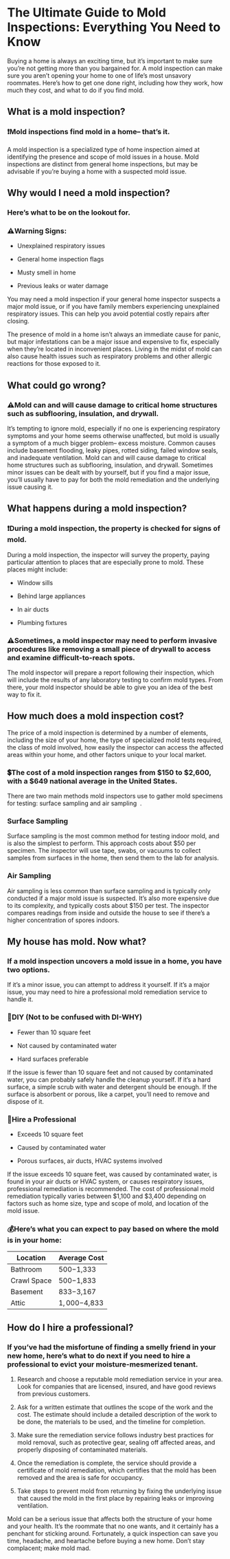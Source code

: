 # The Ultimate Guide to Mold Inspections: Everything You Need to Know

Buying a home is always an exciting time, but it’s important to make sure you’re not getting more than you bargained for. A mold inspection can make sure you aren’t opening your home to one of life’s most unsavory roommates. Here’s how to get one done right, including how they work, how much they cost, and what to do if you find mold.

## What is a mold inspection?

### ❗Mold inspections find mold in a home– that’s it.

A mold inspection is a specialized type of home inspection aimed at identifying the presence and scope of mold issues in a house. Mold inspections are distinct from general home inspections, but may be advisable if you’re buying a home with a suspected mold issue. 


## Why would I need a mold inspection? 

### Here’s what to be on the lookout for.

### ⚠️Warning Signs:

-   Unexplained respiratory issues
    
-   General home inspection flags
    
-   Musty smell in home
    
-   Previous leaks or water damage

You may need a mold inspection if your general home inspector suspects a major mold issue, or if you have family members experiencing unexplained respiratory issues. This can help you avoid potential costly repairs after closing. 

The presence of mold in a home isn’t always an immediate cause for panic, but major infestations can be a major issue and expensive to fix, especially when they’re located in inconvenient places. Living in the midst of mold can also cause health issues such as respiratory problems and other allergic reactions for those exposed to it.

  
## What could go wrong?

### ⚠️Mold can and will cause damage to critical home structures such as subflooring, insulation, and drywall.

It’s tempting to ignore mold, especially if no one is experiencing respiratory symptoms and your home seems otherwise unaffected, but mold is usually a symptom of a much bigger problem– excess moisture. Common causes include basement flooding, leaky pipes, rotted siding, failed window seals, and inadequate ventilation. Mold can and will cause damage to critical home structures such as subflooring, insulation, and drywall. Sometimes minor issues can be dealt with by yourself, but if you find a major issue, you’ll usually have to pay for both the mold remediation and the underlying issue causing it.


## What happens during a mold inspection?

### ❗During a mold inspection, the property is checked for signs of mold.

During a mold inspection, the inspector will survey the property, paying particular attention to places that are especially prone to mold. These places might include:

-   Window sills
    
-   Behind large appliances
    
-   In air ducts
    
-   Plumbing fixtures

### ⚠️Sometimes, a mold inspector may need to perform invasive procedures like removing a small piece of drywall to access and examine difficult-to-reach spots. 

The mold inspector will prepare a report following their inspection, which will include the results of any laboratory testing to confirm mold types. From there, your mold inspector should be able to give you an idea of the best way to fix it. 
  

## How much does a mold inspection cost? 

The price of a mold inspection is determined by a number of elements, including the size of your home, the type of specialized mold tests required, the class of mold involved, how easily the inspector can access the affected areas within your home, and other factors unique to your local market. 

### 💲The cost of a mold inspection ranges from $150 to $2,600, with a $649 national average in the United States.
  
There are two main methods mold inspectors use to gather mold specimens for testing: surface sampling and air sampling  .

### Surface Sampling

Surface sampling is the most common method for testing indoor mold, and is also the simplest to perform. This approach costs about $50 per specimen. The inspector will use tape, swabs, or vacuums to collect samples from surfaces in the home, then send them to the lab for analysis.

### Air Sampling

Air sampling is less common than surface sampling and is typically only conducted if a major mold issue is suspected. It’s also more expensive due to its complexity, and typically costs about $150 per test. The inspector compares readings from inside and outside the house to see if there’s a higher concentration of spores indoors. 

  
## My house has mold. Now what? 

### If a mold inspection uncovers a mold issue in a home, you have two options. 

If it’s a minor issue, you can attempt to address it yourself. If it’s a major issue, you may need to hire a professional mold remediation service to handle it.
  

### 🔨DIY (Not to be confused with DI-WHY)

-   Fewer than 10 square feet
    
-   Not caused by contaminated water
    
-   Hard surfaces preferable

If the issue is fewer than 10 square feet and not caused by contaminated water, you can probably safely handle the cleanup yourself. If it’s a hard surface, a simple scrub with water and detergent should be enough. If the surface is absorbent or porous, like a carpet, you’ll need to remove and dispose of it. 


### 🚧Hire a Professional

-   Exceeds 10 square feet
    
-   Caused by contaminated water
    
-   Porous surfaces, air ducts, HVAC systems involved

If the issue exceeds 10 square feet, was caused by contaminated water, is found in your air ducts or HVAC system, or causes respiratory issues, professional remediation is recommended. The cost of professional mold remediation typically varies between $1,100 and $3,400 depending on factors such as home size, type and scope of mold, and location of the mold issue. 

### 💰Here’s what you can expect to pay based on where the mold is in your home:


| Location    | Average Cost |
| ----------- | ------------ |
| Bathroom    | $500-$1,333   |
| Crawl Space | $500-$1,833   |
| Basement    | $833-$3,167   |
| Attic       | $1,000-$4,833  |


## How do I hire a professional?

### If you’ve had the misfortune of finding a smelly friend in your new home, here’s what to do next if you need to hire a professional to evict your moisture-mesmerized tenant.

1.  Research and choose a reputable mold remediation service in your area. Look for companies that are licensed, insured, and have good reviews from previous customers.
    
2.  Ask for a written estimate that outlines the scope of the work and the cost. The estimate should include a detailed description of the work to be done, the materials to be used, and the timeline for completion.
    
3.  Make sure the remediation service follows industry best practices for mold removal, such as protective gear, sealing off affected areas, and properly disposing of contaminated materials.
    
4.  Once the remediation is complete, the service should provide a certificate of mold remediation, which certifies that the mold has been removed and the area is safe for occupancy.
    
5.  Take steps to prevent mold from returning by fixing the underlying issue that caused the mold in the first place by repairing leaks or improving ventilation.

Mold can be a serious issue that affects both the structure of your home and your health. It’s the roommate that no one wants, and it certainly has a penchant for sticking around. Fortunately, a quick inspection can save you time, headache, and heartache before buying a new home. Don’t stay complacent; make mold mad.
